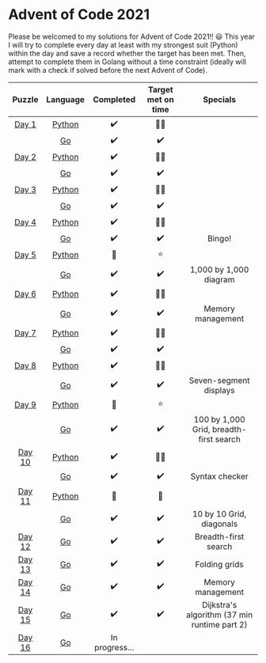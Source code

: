 # Advent of Code 2021 

Please be welcomed to my solutions for Advent of Code 2021!! :smiley:
This year I will try to complete every day at least with my strongest suit (Python) within the day and save a record whether the target has been met. Then, attempt to complete them in Golang without a time constraint (ideally will mark with a check if solved before the next Advent of Code). 

| Puzzle | Language |     Completed    | Target met on time | Specials |
|:------:|:--------:|:----------------:|:----------:|:----------:|
| [Day 1](./day_1)  |  [Python](./day_1/day_1.py)  |:heavy_check_mark:|:star2::star2:||
|        |    [Go](./day_1/day_1.go)    |:heavy_check_mark:|:heavy_check_mark:| |
| [Day 2](./day_2)  |  [Python](./day_2/day_2.py)  |:heavy_check_mark:|:star2::star2:||
|        |    [Go](./day_2/day_2.go)    |:heavy_check_mark:|:heavy_check_mark:||
| [Day 3](./day_3)  |  [Python](./day_3/day_3.py)  |:heavy_check_mark:|:star2::star2:||
|        |    [Go](./day_3/day_3.go)    | :heavy_check_mark:  |:heavy_check_mark:||
| [Day 4](./day_4)  |  [Python](./day_4/day_4.py)  |:heavy_check_mark:|:star2::star2:||
|        |    [Go](./day_4/day_4.go)    | :heavy_check_mark:  |:heavy_check_mark:|Bingo!|
| [Day 5](./day_5)  |  [Python](./day_5/day_5.py)  |:woozy_face:|:star:||
|        |    [Go](./day_5/day_5.go)    | :heavy_check_mark:  | :heavy_check_mark: |1,000 by 1,000 diagram|
| [Day 6](./day_6)  |  [Python](./day_6/day_6.py)  |:heavy_check_mark:|:star2::star2:||
|        |    [Go](./day_6/day_6.go)    | :heavy_check_mark: | :heavy_check_mark: |Memory management|
| [Day 7](./day_7)  |  [Python](./day_7/day_7.py)  |:heavy_check_mark:|:star2::star2:||
|        |    [Go](./day_7/day_7.go)    | :heavy_check_mark:  | :heavy_check_mark: ||
| [Day 8](./day_8)  |  [Python](./day_8/day_8.py)  |:heavy_check_mark:|:star2::star2:||
|        |    [Go](./day_8/day_8.go)    | :heavy_check_mark:  |:heavy_check_mark:| Seven-segment displays|
| [Day 9](./day_9)  |  [Python](./day_9/day_9.py)  |:woozy_face:|:star:||
|        |    [Go](./day_9/day_9.go)    | :heavy_check_mark:  |:heavy_check_mark:|100 by 1,000 Grid, breadth-first search|
| [Day 10](./day_10)  |  [Python](./day_10/day_10.py)  |:heavy_check_mark:|:star2::star2:||
|        |    [Go](./day_10/10.go)    | :heavy_check_mark:  |:heavy_check_mark:|Syntax checker|
| [Day 11](./day_11)  |  [Python](./day_11/day_11.py)  |:woozy_face:|:woozy_face:||
|        |    [Go](/day_11/11.go)    | :heavy_check_mark: |:heavy_check_mark:|10 by 10 Grid, diagonals|
| [Day 12](./day_12)  |  [Go](./day_12/12.go)  |:heavy_check_mark: |:heavy_check_mark: | Breadth-first search |
| [Day 13](./day_13)  |  [Go](./day_13/13.go)  |:heavy_check_mark: |:heavy_check_mark:| Folding grids |
| [Day 14](./day_14)  |  [Go](./day_14/14.go)  |:heavy_check_mark:|:heavy_check_mark:| Memory management |
| [Day 15](./day_15)  |  [Go](./day_15/15.go)  |:heavy_check_mark:|:heavy_check_mark:| Dijkstra's algorithm (37 min runtime part 2)|
| [Day 16](./day_16)  |  [Go](./day_16/16.go)  | In progress... || |

